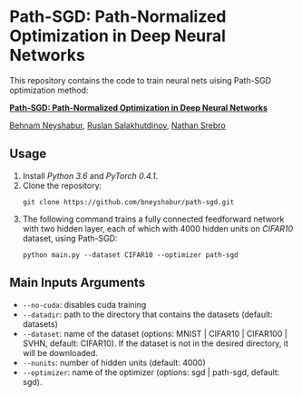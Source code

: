# Path-SGD: Path-Normalized Optimization in Deep Neural Networks

This repository contains the code to train neural nets uising Path-SGD optimization method:

**[Path-SGD: Path-Normalized Optimization in Deep Neural Networks](http://arxiv.org/abs/1506.02617)**

[Behnam Neyshabur](https://cs.nyu.edu/~behnam/), [Ruslan Salakhutdinov](http://www.cs.cmu.edu/~rsalakhu/), [Nathan Srebro](http://www.ttic.edu/srebro)

## Usage
1. Install *Python 3.6* and *PyTorch 0.4.1*.
2. Clone the repository:
   ```
   git clone https://github.com/bneyshabur/path-sgd.git
   ```
3. The following command trains a fully connected feedforward network with two hidden layer, each of which with 4000 hidden units on *CIFAR10* dataset, using Path-SGD:
   ```
   python main.py --dataset CIFAR10 --optimizer path-sgd
   ```
## Main Inputs Arguments
* `--no-cuda`: disables cuda training
* `--datadir`: path to the directory that contains the datasets (default: datasets)
* `--dataset`: name of the dataset (options: MNIST | CIFAR10 | CIFAR100 | SVHN, default: CIFAR10). If the dataset is not in the desired directory, it will be downloaded.
* `--nunits`: number of hidden units (default: 4000)
* `--optimizer`: name of the optimizer (options: sgd | path-sgd, default: sgd).
